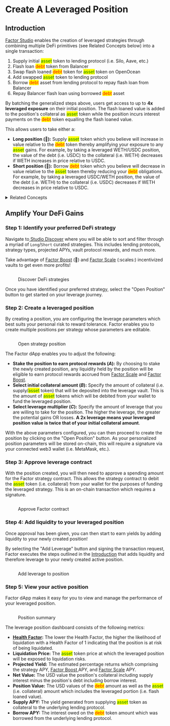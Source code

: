 # Create A Leveraged Position

## Introduction

[Factor Studio](../../factor-studio.md) enables the creation of leveraged strategies through combining multiple DeFi primitives (see Related Concepts below) into a single transaction:

1. Supply initial <mark style="color:green;">asset</mark> token to lending protocol (i.e. Silo, Aave, etc.)
2. Flash loan <mark style="color:red;">debt</mark> token from Balancer
3. Swap flash loaned <mark style="color:red;">debt</mark> token for <mark style="color:green;">asset</mark> token on OpenOcean
4. Add swapped <mark style="color:green;">asset</mark> token to lending protocol
5. Borrow <mark style="color:red;">debt</mark> asset from lending protocol to repay flash loan from Balancer
6. Repay Balancer flash loan using borrowed <mark style="color:red;">debt</mark> asset

By batching the generalized steps above, users get access to up to **4x leveraged exposure** on their initial position. The flash loaned value is added to the position's collateral as <mark style="color:green;">asset</mark> token while the position incurs interest payments on the <mark style="color:red;">debt</mark> token equalling the flash loaned value.

This allows users to take either a:

* **Long position (**:ox:**):** Supply <mark style="color:green;">asset</mark> token which you believe will increase in value relative to the <mark style="color:red;">debt</mark> token thereby amplifying your exposure to any <mark style="color:green;">asset</mark> gains. For example, by taking a leveraged WETH/USDC position, the value of the debt (i.e. USDC) to the collateral (i.e. WETH) decreases if WETH increases in price relative to USDC.
* **Short position (**:bear:**):** Borrow <mark style="color:red;">debt</mark> token which you believe will decrease in value relative to the <mark style="color:green;">asset</mark> token thereby reducing your <mark style="color:red;">debt</mark> obligations. For example, by taking a leveraged USDC/WETH position, the value of the debt (i.e. WETH) to the collateral (i.e. USDC) decreases if WETH decreases in price relative to USDC.

<details>

<summary>Related Concepts</summary>

* [Collateralized Lending & Borrowing](../../../factor-building-blocks/leverage/concepts/collateralized-lending-and-borrowing.md) -> Borrowing <mark style="color:red;">debt</mark> token from lending protocols by collateralizing <mark style="color:green;">asset</mark> token.
* [Flash Loan](../../../factor-building-blocks/flash-loan/concepts/flash-loan.md) -> Uncollateralized lending that enables the creation of leverage.
* [Market Orders ](../../../factor-building-blocks/swap/concepts/market-orders.md)-> Instant swaps of tokens on Decentralized Exchanges.

</details>

## Amplify Your DeFi Gains

### Step 1: Identify your preferred DeFi strategy

Navigate to[ Studio Discover](https://app.factor.fi/discover) where you will be able to sort and filter through a myriad of `Long`/`Short` curated strategies. This includes lending protocols, strategy types, projected APYs, vault protocol rewards, and much more.

Take advantage of [Factor Boost](../../../governance/factor-boost/) (:rocket:) and [Factor Scale](../../../governance/factor-scale/) (:scales:) incentivized vaults to get even more profits!

<figure><img src="../../../.gitbook/assets/Discover_Leverage_Identify.png" alt=""><figcaption><p>Discover DeFi strategies</p></figcaption></figure>

Once you have identified your preferred strategy, select the "Open Position" button to get started on your leverage journey.

### Step 2: Create a leveraged position

By creating a position, you are configuring the leverage parameters which best suits your personal risk to reward tolerance. Factor enables you to create multiple positions per strategy whose parameters are editable.&#x20;

<figure><img src="../../../.gitbook/assets/Discover_Leverage_OpenPosition.png" alt=""><figcaption><p>Open strategy position</p></figcaption></figure>

The Factor dApp enables you to adjust the following:

* **Stake the position to earn protocol rewards (**_**A**_**):** By choosing to stake the newly created position, any liquidity held by the position will be eligible to earn protocol rewards accrued from [Factor Scale](../../../governance/factor-scale/) and [Factor Boost](../../../governance/factor-boost/).
* **Select initial collateral amount (**_**B**_**):** Specify the amount of collateral (i.e. supply/<mark style="color:green;">asset</mark> token) that will be deposited into the leverage vault. This is the amount of <mark style="color:green;">asset</mark> tokens which will be debited from your wallet to fund the leveraged position.
* **Select leverage multiplier (**_**C**_**):** Specify the amount of leverage that you are willing to take for the position. The higher the leverage, the greater the potential gains OR losses. **A 2x leverage means your leveraged position value is twice that of your initial collateral amount**.

With the above parameters configured, you can then proceed to create the position by clicking on the "Open Position" button. As your personalized position parameters will be stored on-chain, this will require a signature via your connected web3 wallet (i.e. MetaMask, etc.).

### Step 3: Approve leverage contract

With the position created, you will then need to approve a spending amount for the Factor strategy contract. This allows the strategy contract to debit the <mark style="color:green;">asset</mark> token (i.e. collateral) from your wallet for the purposes of funding the leveraged strategy. This is an on-chain transaction which requires a signature.

<figure><img src="../../../.gitbook/assets/Discover_Leverage_Approve.png" alt=""><figcaption><p>Approve Factor contract</p></figcaption></figure>

### Step 4: Add liquidity to your leveraged position

Once approval has been given, you can then start to earn yields by adding liquidity to your newly created position!&#x20;

By selecting the "Add Leverage" button and signing the transaction request, Factor executes the steps outlined in the [Introduction](create-a-leveraged-position.md#introduction) that adds liquidity and therefore leverage to your newly created active position.

<figure><img src="../../../.gitbook/assets/Discover_Leverage_AddLeverage.png" alt=""><figcaption><p>Add leverage to position </p></figcaption></figure>

### Step 5: View your active position

Factor dApp makes it easy for you to view and manage the performance of your leveraged position.

<figure><img src="../../../.gitbook/assets/Discover_Leverage_PositionSummary.png" alt=""><figcaption><p>Position summary</p></figcaption></figure>

The leverage position dashboard consists of the following metrics:

* [**Health Factor**](../../../getting-started/glossary.md#health-factor)**:** The lower the Health Factor, the higher the likelihood of liquidation with a Health Factor of 1 indicating that the position is at risk of being liquidated.
* **Liquidation Price:** The <mark style="color:green;">asset</mark> token price at which the leveraged position will be exposed to liquidation risks.&#x20;
* **Projected Yield:** The estimated percentage returns which comprising the strategy APY, [Factor Boost ](../../../governance/factor-boost/)APY, and [Factor Scale](../../../governance/factor-scale/) APY.
* **Net Value:** The USD value the position's collateral including supply interest minus the position's debt including borrow interest.
* **Position Value:** The USD values of the <mark style="color:red;">debt</mark> amount as well as the <mark style="color:green;">asset</mark> (i.e. collateral) amount which includes the leveraged portion (i.e. flash loaned value).
* **Supply APY:** The yield generated from supplying <mark style="color:green;">asset</mark> token as collateral to the underlying lending protocol.&#x20;
* **Borrow APY:** The interest owed on the <mark style="color:red;">debt</mark> token amount which was borrowed from the underlying lending protocol.
